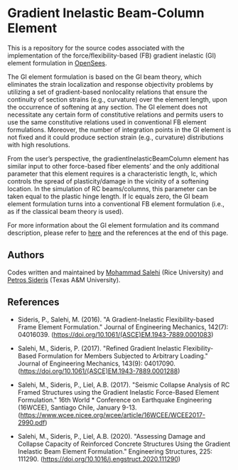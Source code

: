 # Gradient Inelastic Beam-Column Element

This is a repository for the source codes associated with the implementation of the force/flexibility-based (FB) gradient inelastic (GI) element formulation in [OpenSees](https://github.com/OpenSees/OpenSees). 

The GI element formulation is based on the GI beam theory, which eliminates the strain localization and response objectivity problems by utilizing a set of gradient-based nonlocality relations that ensure the continuity of section strains (e.g., curvature) over the element length, upon the occurrence of softening at any section. The GI element does not necessitate any certain form of constitutive relations and permits users to use the same constitutive relations used in conventional FB element formulations. Moreover, the number of integration points in the GI element is not fixed and it could produce section strain (e.g., curvature) distributions with high resolutions. 

From the user’s perspective, the gradientInelasticBeamColumn element has similar input to other force-based fiber elements’ and the only additional parameter that this element requires is a characteristic length, lc, which controls the spread of plasticity/damage in the vicinity of a softening location. In the simulation of RC beams/columns, this parameter can be taken equal to the plastic hinge length. If lc equals zero, the GI beam element formulation turns into a conventional FB element formulation (i.e., as if the classical beam theory is used).

For more information about the GI element formulation and its command description, please refer to [here](https://github.com/msalehi2004/GradientInelasticBeamColumnElement/blob/f9927f9117ace074629a7ff1409f4265e5551cc0/GI%20Element%20in%20OpenSees.pdf) and the references at the end of this page.

## Authors

Codes written and maintained by [Mohammad Salehi](https://resilient-structures.com/) (Rice University) and [Petros Sideris](https://sites.google.com/view/petros-sideris-sem-group/) (Texas A&M University).

## References

* Sideris, P., Salehi, M. (2016). "A Gradient-Inelastic Flexibility-based Frame Element Formulation." Journal of Engineering Mechanics, 142(7): 04016039. (https://doi.org/10.1061/(ASCE)EM.1943-7889.0001083)

* Salehi, M., Sideris, P. (2017). "Refined Gradient Inelastic Flexibility-Based Formulation for Members Subjected to Arbitrary Loading." Journal of Engineering Mechanics, 143(9): 04017090. (https://doi.org/10.1061/(ASCE)EM.1943-7889.0001288)

* Salehi, M., Sideris, P., Liel, A.B. (2017). "Seismic Collapse Analysis of RC Framed Structures using the Gradient Inelastic Force-Based Element Formulation." 16th World * Conference on Earthquake Engineering (16WCEE), Santiago Chile, January 9-13. (https://www.wcee.nicee.org/wcee/article/16WCEE/WCEE2017-2990.pdf)

* Salehi, M., Sideris, P., Liel, A.B. (2020). "Assessing Damage and Collapse Capacity of Reinforced Concrete Structures Using the Gradient Inelastic Beam Element Formulation." Engineering Structures, 225: 111290. (https://doi.org/10.1016/j.engstruct.2020.111290)

